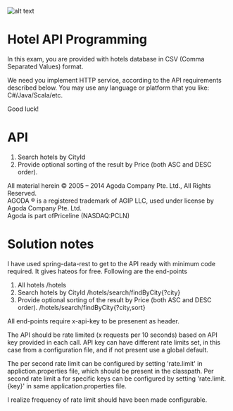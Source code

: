 ![alt text](http://cdn0.agoda.net/images/MVC/default/logo-agoda-mobile@2X.png "agoda")

Hotel API Programming
===================
In this exam, you are provided with hotels database in CSV (Comma Separated Values) format. 

We need you implement HTTP service, according to the API requirements described below.
You may use any language or platform that you like: C#/Java/Scala/etc.

Good luck!


API
======
  1. Search hotels by CityId
  2. Provide optional sorting of the result by Price (both ASC and DESC order).





All material herein © 2005 – 2014 Agoda Company Pte. Ltd., All Rights Reserved.<br />
AGODA ® is a registered trademark of AGIP LLC, used under license by Agoda Company Pte. Ltd.<br />
Agoda is part ofPriceline (NASDAQ:PCLN)<br />


Solution notes
==============

I have used spring-data-rest to get to the API ready with minimum code required. It gives hateos for free. Following are the end-points

  1. All hotels
      /hotels
  2. Search hotels by CityId
      /hotels/search/findByCity{?city}
  2. Provide optional sorting of the result by Price (both ASC and DESC order).
      /hotels/search/findByCity{?city,sort}

All end-points require x-api-key to be presenent as header. 


The API should be rate limited (x requests per 10 seconds) based on API key provided in each call.
API key can have different rate limits set, in this case from a configuration file, and if not present use a global default.

The per second rate limit can be configured by setting 'rate.limit' in appliction.properties file, which should be present in the classpath.
Per second rate limit a for specific keys can be configured by setting 'rate.limit.{key}' in same application.properties file.

I realize frequency of rate limit should have been made configurable.
